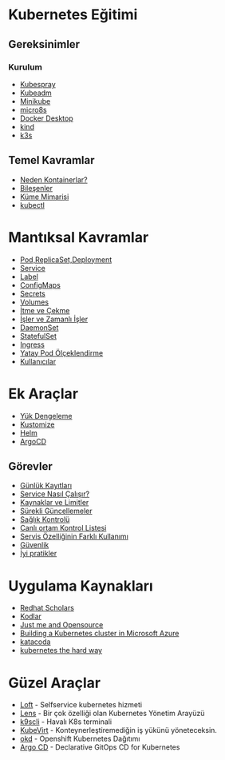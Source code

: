 # Kubernetes Eğitimi

## Gereksinimler

### Kurulum

* [Kubespray](docs/kubespray.md)
* [Kubeadm](docs/kubeadm.md)
* [Minikube](https://minikube.sigs.k8s.io/docs/)
* [micro8s](docs/micro8s.md)
* [Docker Desktop](https://birthday.play-with-docker.com/kubernetes-docker-desktop/)
* [kind](https://kind.sigs.k8s.io/)
* [k3s](https://k3s.io/)


## Temel Kavramlar

* [Neden Kontainerlar?](docs/neden.md)
* [Bileşenler](docs/bilesen.md)
* [Küme Mimarisi](docs/mimari.md)
* [kubectl](docs/kubectl.md)

# Mantıksal Kavramlar

* [Pod,ReplicaSet,Deployment](docs/pod-rs-deployment.md)
* [Service](docs/service.md)
* [Label](docs/label.md)
* [ConfigMaps](docs/configmaps.md)
* [Secrets](docs/secrets.md)
* [Volumes](docs/volumes.md)
* [İtme ve Çekme](docs/taints-affinity.md)
* [İşler ve Zamanlı İşler](docs/jobs-cronjobs.md)
* [DaemonSet](docs/daemonsets.md)
* [StatefulSet](docs/statefulsets.md)
* [Ingress](docs/ingress.md)
* [Yatay Pod Ölçeklendirme](docs/hpa.md)
* [Kullanıcılar](docs/users.md)

# Ek Araçlar

* [Yük Dengeleme](docs/metallb.md)
* [Kustomize](docs/kustomize.md)
* [Helm](docs/helm.md)
* [ArgoCD](docs/argocd.md)


## Görevler

* [Günlük Kayıtları](docs/logs.md)
* [Service Nasıl Çalışır?](docs/service-nasil.md)
* [Kaynaklar ve Limitler](docs/kaynaklar-limitler.md)
* [Sürekli Güncellemeler](docs/surekli-guncellemeler.md)
* [Sağlık Kontrolü](docs/canlilik-hazirlik.md)
* [Canlı ortam Kontrol Listesi](docs/prod_checklist.md)
* [Servis Özelliğinin Farklı Kullanımı](docs/lb-dis-servisler.md)
* [Güvenlik](docs/güvenlik.md)
* [İyi pratikler](docs/best-practices.md)


# Uygulama Kaynakları

* [Redhat Scholars](https://redhat-scholars.github.io/kubernetes-tutorial/kubernetes-tutorial/index.html)
* [Kodlar](https://github.com/redhat-scholars/kubernetes-tutorial.git) 
* [Just me and Opensource](https://github.com/justmeandopensource/kubernetes/tree/master/yamls)
* [Building a Kubernetes cluster in Microsoft Azure](https://github.com/ksachdeva/k8s-examples)
* [katacoda](https://www.katacoda.com/learn?q=kubernetes&hPP=12&idx=scenarios&p=0&is_v=1)
* [kubernetes the hard way](https://github.com/kelseyhightower/kubernetes-the-hard-way)


# Güzel Araçlar

* [Loft](https://loft.sh/) - Selfservice kubernetes hizmeti
* [Lens](https://k8slens.dev/) - Bir çok özelliği olan Kubernetes Yönetim Arayüzü
* [k9scli](https://k9scli.io/) - Havalı K8s terminali
* [KubeVirt](https://kubevirt.io/) - Konteynerleştiremediğin iş yükünü yöneteceksin.
* [okd](https://www.okd.io/) - Openshift Kubernetes Dağıtımı
* [Argo CD](https://argo-cd.readthedocs.io/en/stable/) - Declarative GitOps CD for Kubernetes 



